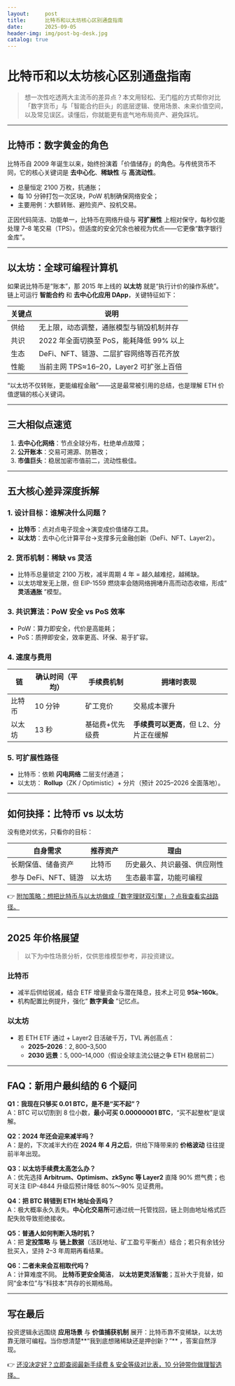 ```yaml
---
layout:     post
title:      比特币和以太坊核心区别通盘指南
date:       2025-09-05
header-img: img/post-bg-desk.jpg
catalog: true
---
```


# 比特币和以太坊核心区别通盘指南

> 想一次性吃透两大主流币的差异点？本文用轻松、无门槛的方式帮你对比「数字货币」与「智能合约巨头」的底层逻辑、使用场景、未来价值空间，以及常见误区。读懂后，你就能更有底气地布局资产、避免踩坑。

---

## 比特币：数字黄金的角色

比特币自 2009 年诞生以来，始终扮演着「价值储存」的角色。与传统货币不同，它的核心关键词是 **去中心化**、**稀缺性** 与 **高流动性**。

- 总量恒定 2100 万枚，抗通胀；
- 每 10 分钟打包一次区块，PoW 机制确保网络安全；
- 主要用例：大额转账、避险资产、投机交易。

正因代码简洁、功能单一，比特币在网络升级与 **可扩展性** 上相对保守，每秒仅能处理 7–8 笔交易（TPS）。但适度的安全冗余也被视为优点——它更像“数字银行金库”。

---

## 以太坊：全球可编程计算机

如果说比特币是“账本”，那 2015 年上线的 **以太坊** 就是“执行计价的操作系统”。链上可运行 **智能合约** 和 **去中心化应用 DApp**，关键特征如下：

| 关键点 | 说明 |
| --- | --- |
| 供给 | 无上限，动态调整，通胀模型与销毁机制并存 |
| 共识 | 2022 年全面切换至 PoS，能耗降低 99% 以上 |
| 生态 | DeFi、NFT、链游、二层扩容网络等百花齐放 |
| 性能 | 当前主网 TPS≈16–20，Layer2 可扩张上百倍 |

“以太坊不仅转账，更能编程金融”——这是最常被引用的总结，也是理解 ETH 价值逻辑的核心关键词。

---

## 三大相似点速览

1. **去中心化网络**：节点全球分布，杜绝单点故障；
2. **公开账本**：交易可溯源、防篡改；
3. **市值巨头**：稳居加密市值前二，流动性极佳。

---

## 五大核心差异深度拆解

### 1. 设计目标：谁解决什么问题？

- **比特币**：点对点电子现金→演变成价值储存工具。
- **以太坊**：去中心化计算平台→支撑多元金融创新（DeFi、NFT、Layer2）。

### 2. 货币机制：稀缺 vs 灵活

- 比特币总量锁定 2100 万枚，减半周期 4 年 = 越久越难挖，越稀缺。
- 以太坊增发无上限，但 EIP-1559 燃烧率会随网络拥堵升高而动态收缩，形成“ **灵活通胀** ”模型。

### 3. 共识算法：PoW 安全 vs PoS 效率

- PoW：算力即安全，代价是高能耗；
- PoS：质押即安全，效率更高、环保、易于扩容。

### 4. 速度与费用

| 链 | 确认时间（平均） | 手续费机制 | 拥堵时表现 |
| --- | --- | --- | --- |
| 比特币 | 10 分钟 | 矿工竞价 | 交易成本骤升 |
| 以太坊 | 13 秒 | 基础费+优先级费 | **手续费可以更高**，但 L2、分片正在缓解 |

### 5. 可扩展性路径

- 比特币：依赖 **闪电网络** 二层支付通道；
- 以太坊： **Rollup**（ZK / Optimistic）+ 分片（预计 2025–2026 全面落地）。

---

## 如何抉择：比特币 vs 以太坊

没有绝对优劣，只看你的目标：

| 自身需求 | 推荐资产 | 理由 |
| --- | --- | --- |
| 长期保值、储备资产 | 比特币 | 历史最久、共识最强、供应刚性 |
| 参与 DeFi、NFT、链游 | 以太坊 | 生态最丰富，功能可编程 |

👉 [附加策略：想把比特币与以太坊做成「数字理财双引擎」？点我查看实战路径。](https://okxdog.com/)

---

## 2025 年价格展望

> 以下为中性场景分析，仅供思维模型参考，非投资建议。

### 比特币

- 减半后供给锐减，结合 ETF 增量资金与潜在降息，技术上可见 **$95k–$160k**。
- 机构配置比例提升，强化“ **数字黄金** ”记忆点。

### 以太坊

- 若 ETH ETF 通过 + Layer2 日活破千万，TVL 再创高点：
  - **2025–2026**：$2,800–$3,500  
  - **2030 远景**：$5,000–$14,000（假设全球主流公链之争 ETH 稳居前二）

---

## FAQ：新用户最纠结的 6 个疑问

**Q1：我现在只够买 0.01 BTC，是不是“买不起”？**  
A：BTC 可以切割到 8 位小数，**最小可买 0.00000001 BTC**，“买不起整枚”是误解。

**Q2：2024 年还会迎来减半吗？**  
A：是的，下次减半大约在 **2024 年 4 月之后**，供给下降带来的 **价格波动** 往往提前半年出现。

**Q3：以太坊手续费太高怎么办？**  
A：优先选择 **Arbitrum、Optimism、zkSync 等 Layer2** 直降 90% 燃气费；也可关注 EIP-4844 升级后预计降低 80%～90% 见证费用。

**Q4：把 BTC 转错到 ETH 地址会丢吗？**  
A：极大概率永久丢失。**中心化交易所**可通过统一托管找回，链上则由地址格式匹配失败导致拒绝接收。

**Q5：普通人如何判断入场时机？**  
A：把 **定投策略** 与 **链上数据**（活跃地址、矿工盈亏平衡点）结合；若只有余钱分批买入，坚持 2–3 年周期再看结果。

**Q6：二者未来会互相取代吗？**  
A：计算难度不同。 **比特币更安全简洁**， **以太坊更灵活智能**；互补大于竞替，如同“金本位”与“科技本”共存的长期格局。

---

## 写在最后

投资逻辑永远围绕 **应用场景** 与 **价值捕获机制** 展开：比特币靠不变稀缺，以太坊靠无限可编程。当你想清楚**“我到底想赌稀缺还是押创新？”** ，答案自然浮现。

👉 [还没决定好？立即查阅最新手续费 & 安全等级对比表，10 分钟带你做理智选择。](https://okxdog.com/)